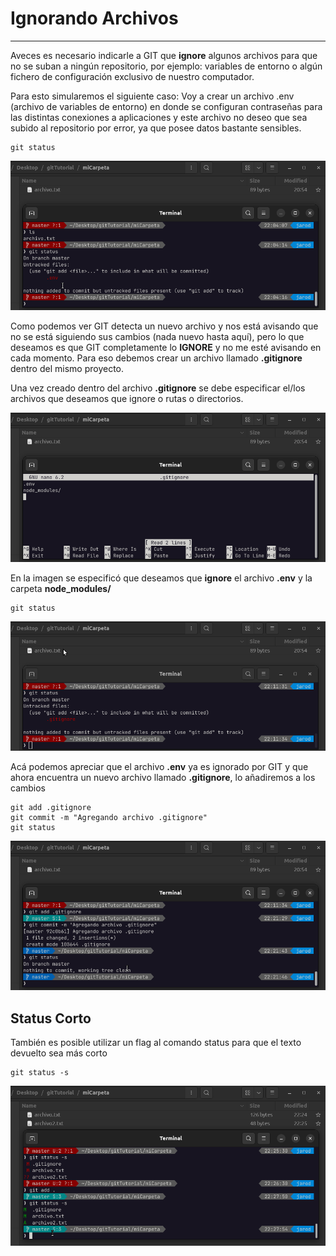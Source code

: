 # Ignorando Archivos

---

Aveces es necesario indicarle a GIT que **ignore** algunos archivos para que no se suban a ningún repositorio, por ejemplo: variables de entorno o algún fichero de configuración exclusivo de nuestro computador.

Para esto simularemos el siguiente caso: Voy a crear un archivo .env (archivo de variables de entorno) en donde se configuran contraseñas para las distintas conexiones a aplicaciones y este archivo no deseo que sea subido al repositorio por error, ya que posee datos bastante sensibles.

    git status

![gitExampleGitStatusK](../assets/img/gitExampleGitStatusK.png)

Como podemos ver GIT detecta un nuevo archivo y nos está avisando que no se está siguiendo sus cambios (nada nuevo hasta aquí), pero lo que deseamos es que GIT completamente lo **IGNORE** y no me esté avisando en cada momento.  Para eso debemos crear un archivo llamado **.gitignore** dentro del mismo proyecto.

Una vez creado dentro del archivo **.gitignore** se debe especificar el/los archivos que deseamos que ignore o rutas o directorios.

![gitExampleNanoGitignore](../assets/img/nanoExampleGitignore.png)

En la imagen se especificó que deseamos que **ignore** el archivo **.env** y la carpeta **node_modules/**

    git status

![gitExampleGitStatusL](../assets/img/gitExampleGitStatusL.png)

Acá podemos apreciar que el archivo **.env** ya es ignorado por GIT y que ahora encuentra un nuevo archivo llamado **.gitignore**, lo añadiremos a los cambios

    git add .gitignore
    git commit -m "Agregando archivo .gitignore"
    git status

![gitExampleGitCommitD](../assets/img/gitExampleGitcommitD.png)

## Status Corto

También es posible utilizar un flag al comando status para que el texto devuelto sea más corto

    git status -s

![gitExamplesGitStatusM](../assets/img/gitExamplesGitStatusM.png)